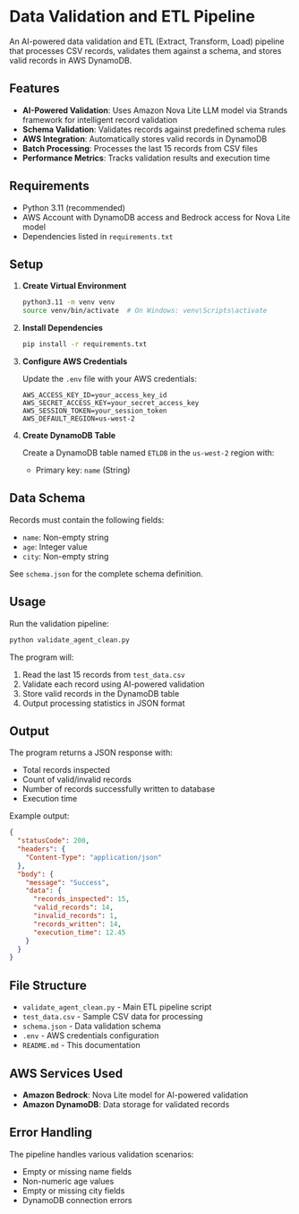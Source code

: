 # Data Validation and ETL Pipeline

An AI-powered data validation and ETL (Extract, Transform, Load) pipeline that processes CSV records, validates them against a schema, and stores valid records in AWS DynamoDB.

## Features

- **AI-Powered Validation**: Uses Amazon Nova Lite LLM model via Strands framework for intelligent record validation
- **Schema Validation**: Validates records against predefined schema rules
- **AWS Integration**: Automatically stores valid records in DynamoDB
- **Batch Processing**: Processes the last 15 records from CSV files
- **Performance Metrics**: Tracks validation results and execution time

## Requirements

- Python 3.11 (recommended)
- AWS Account with DynamoDB access and Bedrock access for Nova Lite model
- Dependencies listed in `requirements.txt`

## Setup

1. **Create Virtual Environment**
   ```bash
   python3.11 -m venv venv
   source venv/bin/activate  # On Windows: venv\Scripts\activate
   ```

2. **Install Dependencies**
   ```bash
   pip install -r requirements.txt
   ```

2. **Configure AWS Credentials**
   
   Update the `.env` file with your AWS credentials:
   ```
   AWS_ACCESS_KEY_ID=your_access_key_id
   AWS_SECRET_ACCESS_KEY=your_secret_access_key
   AWS_SESSION_TOKEN=your_session_token
   AWS_DEFAULT_REGION=us-west-2
   ```

3. **Create DynamoDB Table**
   
   Create a DynamoDB table named `ETLDB` in the `us-west-2` region with:
   - Primary key: `name` (String)

## Data Schema

Records must contain the following fields:
- `name`: Non-empty string
- `age`: Integer value
- `city`: Non-empty string

See `schema.json` for the complete schema definition.

## Usage

Run the validation pipeline:

```bash
python validate_agent_clean.py
```

The program will:
1. Read the last 15 records from `test_data.csv`
2. Validate each record using AI-powered validation
3. Store valid records in the DynamoDB table
4. Output processing statistics in JSON format

## Output

The program returns a JSON response with:
- Total records inspected
- Count of valid/invalid records
- Number of records successfully written to database
- Execution time

Example output:
```json
{
  "statusCode": 200,
  "headers": {
    "Content-Type": "application/json"
  },
  "body": {
    "message": "Success",
    "data": {
      "records_inspected": 15,
      "valid_records": 14,
      "invalid_records": 1,
      "records_written": 14,
      "execution_time": 12.45
    }
  }
}
```

## File Structure

- `validate_agent_clean.py` - Main ETL pipeline script
- `test_data.csv` - Sample CSV data for processing
- `schema.json` - Data validation schema
- `.env` - AWS credentials configuration
- `README.md` - This documentation

## AWS Services Used

- **Amazon Bedrock**: Nova Lite model for AI-powered validation
- **Amazon DynamoDB**: Data storage for validated records

## Error Handling

The pipeline handles various validation scenarios:
- Empty or missing name fields
- Non-numeric age values
- Empty or missing city fields
- DynamoDB connection errors
